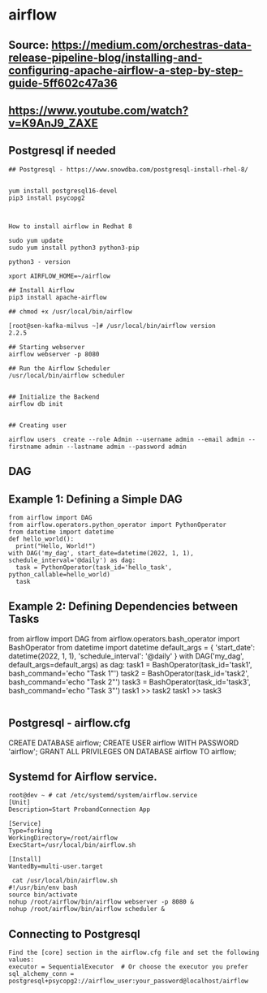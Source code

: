 # airflow
## Source: https://medium.com/orchestras-data-release-pipeline-blog/installing-and-configuring-apache-airflow-a-step-by-step-guide-5ff602c47a36
## https://www.youtube.com/watch?v=K9AnJ9_ZAXE

## Postgresql if needed
```
## Postgresql - https://www.snowdba.com/postgresql-install-rhel-8/


yum install postgresql16-devel
pip3 install psycopg2



```





```
How to install airflow in Redhat 8

sudo yum update
sudo yum install python3 python3-pip

python3 - version

xport AIRFLOW_HOME=~/airflow

## Install Airflow
pip3 install apache-airflow

## chmod +x /usr/local/bin/airflow

[root@sen-kafka-milvus ~]# /usr/local/bin/airflow version
2.2.5

## Starting webserver
airflow webserver -p 8080

## Run the Airflow Scheduler
/usr/local/bin/airflow scheduler


## Initialize the Backend
airflow db init


## Creating user

airflow users  create --role Admin --username admin --email admin --firstname admin --lastname admin --password admin
```
## DAG
## Example 1: Defining a Simple DAG
```
from airflow import DAG
from airflow.operators.python_operator import PythonOperator
from datetime import datetime
def hello_world():
  print("Hello, World!")
with DAG('my_dag', start_date=datetime(2022, 1, 1), schedule_interval='@daily') as dag:
  task = PythonOperator(task_id='hello_task', python_callable=hello_world)
  task
```
## Example 2: Defining Dependencies between Tasks
from airflow import DAG
from airflow.operators.bash_operator import BashOperator
from datetime import datetime
default_args = {
'start_date': datetime(2022, 1, 1),
'schedule_interval': '@daily'
}
with DAG('my_dag', default_args=default_args) as dag:
    task1 = BashOperator(task_id='task1', bash_command='echo "Task 1"')
    task2 = BashOperator(task_id='task2', bash_command='echo "Task 2"')
    task3 = BashOperator(task_id='task3', bash_command='echo "Task 3"')
    task1 >> task2
    task1 >> task3
```
```
## Postgresql - airflow.cfg
CREATE DATABASE airflow;
CREATE USER airflow WITH PASSWORD 'airflow';
GRANT ALL PRIVILEGES ON DATABASE airflow TO airflow;

## Systemd for Airflow service.
```
root@dev ~ # cat /etc/systemd/system/airflow.service
[Unit]
Description=Start ProbandConnection App

[Service]
Type=forking
WorkingDirectory=/root/airflow
ExecStart=/usr/local/bin/airflow.sh

[Install]
WantedBy=multi-user.target

 cat /usr/local/bin/airflow.sh
#!/usr/bin/env bash
source bin/activate
nohup /root/airflow/bin/airflow webserver -p 8080 &
nohup /root/airflow/bin/airflow scheduler &
```
## Connecting to Postgresql
```
Find the [core] section in the airflow.cfg file and set the following values:
executor = SequentialExecutor  # Or choose the executor you prefer
sql_alchemy_conn = postgresql+psycopg2://airflow_user:your_password@localhost/airflow
```
